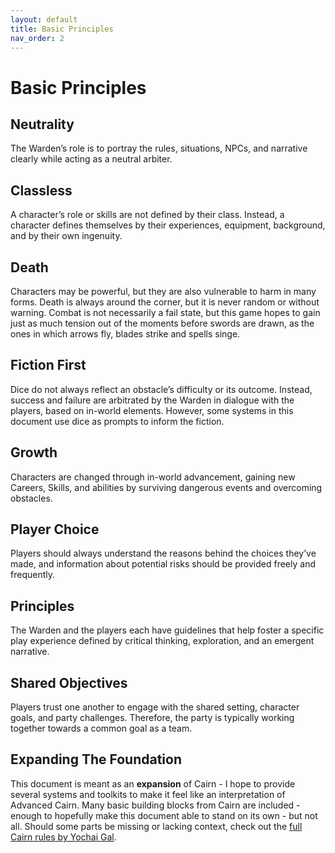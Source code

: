 ```yaml
---
layout: default
title: Basic Principles
nav_order: 2
---
```


# Basic Principles
## Neutrality
The Warden’s role is to portray the rules, situations, NPCs, and narrative clearly while acting as a neutral arbiter.
## Classless
A character’s role or skills are not defined by their class.  Instead, a character defines themselves by their experiences, equipment, background, and by their own ingenuity.
## Death
Characters may be powerful, but they are also vulnerable to harm in many forms. Death is always around the corner, but it is never random or without warning. Combat is not necessarily a fail state, but this game hopes to gain just as much tension out of the moments before swords are drawn, as the ones in which arrows fly, blades strike and spells singe.
## Fiction First
Dice do not always reflect an obstacle’s difficulty or its outcome. Instead, success and failure are arbitrated by the Warden in dialogue with the players, based on in-world elements. However, some systems in this document use dice as prompts to inform the fiction.
## Growth
Characters are changed through in-world advancement, gaining new Careers, Skills, and abilities by surviving dangerous events and overcoming obstacles.
## Player Choice
Players should always understand the reasons behind the choices they’ve made, and information about potential risks should be provided freely and frequently.
## Principles
The Warden and the players each have guidelines that help foster a specific play experience defined by critical thinking, exploration, and an emergent narrative.
## Shared Objectives
Players trust one another to engage with the shared setting, character goals, and party challenges. Therefore, the party is typically working together towards a common goal as a team.
## Expanding The Foundation
This document is meant as an **expansion** of Cairn - I hope to provide several systems and toolkits to make it feel like an interpretation of Advanced Cairn. Many basic building blocks from Cairn are included - enough to hopefully make this document able to stand on its own - but not all. Should some parts be missing or lacking context, check out the [full Cairn rules by Yochai Gal](https://cairnrpg.com/cairn-srd/).

